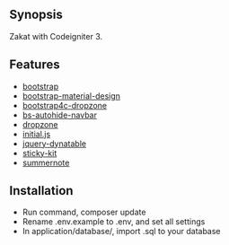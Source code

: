 ## Synopsis

Zakat with Codeigniter 3.

## Features
- [bootstrap](https://github.com/twbs/bootstrap)
- [bootstrap-material-design](https://github.com/mdbootstrap/bootstrap-material-design)
- [bootstrap4c-dropzone](https://github.com/haubek/bootstrap4c-dropzone)
- [bs-autohide-navbar](https://github.com/istvan-ujjmeszaros/bootstrap-autohidingnavbar)
- [dropzone](https://github.com/enyo/dropzone)
- [initial.js](https://github.com/judesfernando/initial.js)
- [jquery-dynatable](https://github.com/alfajango/jquery-dynatable)
- [sticky-kit](https://github.com/leafo/sticky-kit)
- [summernote](https://github.com/summernote/summernote)

## Installation

- Run command, composer update
- Rename .env.example to .env, and set all settings
- In application/database/, import .sql to your database
